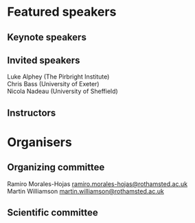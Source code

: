 # Featured speakers

## Keynote speakers


## Invited speakers

Luke Alphey (The Pirbright Institute)  
Chris Bass (University of Exeter)  
Nicola Nadeau (University of Sheffield)   

## Instructors


# Organisers


## Organizing committee

Ramiro Morales-Hojas ramiro.morales-hojas@rothamsted.ac.uk  
Martin Williamson martin.williamson@rothamsted.ac.uk  

## Scientific committee
